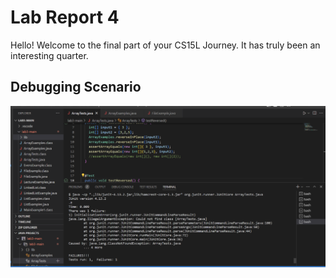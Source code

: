 #  Lab Report 4

Hello! Welcome to the final part of your CS15L Journey. It has truly been an interesting quarter.

## Debugging Scenario

![Image](Debugging.jpg.png)
